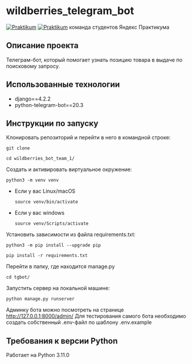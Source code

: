 # wildberries_telegram_bot

[![Praktikum](https://yastatic.net/q/logoaas/v2/%D0%AF%D0%BD%D0%B4%D0%B5%D0%BA%D1%81.svg?circle=black&color=000&first=white)](https://practicum.yandex.ru/profile/backend-developer/) [![Praktikum](https://yastatic.net/q/logoaas/v2/%D0%9F%D1%80%D0%B0%D0%BA%D1%82%D0%B8%D0%BA%D1%83%D0%BC.svg?color=000)](https://practicum.yandex.ru/profile/backend-developer/)
команда студентов Яндекс Практикума

## Описание проекта
Телеграм-бот, который помогает узнать позицию товара в выдаче по поисковому запросу.

## Использованные технологии
- django==4.2.2
- python-telegram-bot==20.3

## Инструкции по запуску
Клонировать репозиторий и перейти в него в командной строке:

```
git clone 
```

```
cd wildberries_bot_team_1/
```

Cоздать и активировать виртуальное окружение:

```
python3 -m venv venv
```

* Если у вас Linux/macOS

    ```
    source venv/bin/activate
    ```

* Если у вас windows

    ```
    source venv/Scripts/activate
    ```

Установить зависимости из файла requirements.txt:

```
python3 -m pip install --upgrade pip
```

```
pip install -r requirements.txt
```

Перейти в папку, где находится manage.py
```
cd tgbot/
```

Запустить сервер на локальной машине:
```
python manage.py runserver
```
Админку бота можно посмотреть на странице http://127.0.0.1:8000/admin/
Для тестирования самого бота необходимо создать собственный .env-файл по шаблону .env.example

## Требования к версии Python
Работает на Python 3.11.0